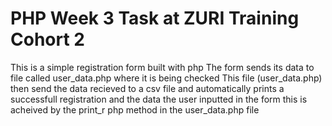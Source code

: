 # PHP Week 3 Task at ZURI Training Cohort 2
This is a simple registration form built with php
The form sends its data to file called user_data.php where it is being checked
This file (user_data.php) then send the data recieved to a csv file and automatically prints a successfull registration and the data the user inputted in the form 
this is acheived by the print_r php method in the user_data.php file
